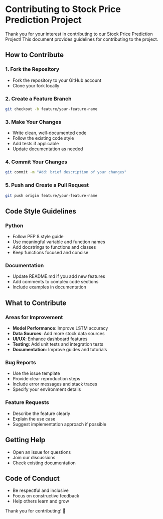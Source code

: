 # Contributing to Stock Price Prediction Project

Thank you for your interest in contributing to our Stock Price Prediction Project! This document provides guidelines for contributing to the project.

## How to Contribute

### 1. Fork the Repository
- Fork the repository to your GitHub account
- Clone your fork locally

### 2. Create a Feature Branch
```bash
git checkout -b feature/your-feature-name
```

### 3. Make Your Changes
- Write clean, well-documented code
- Follow the existing code style
- Add tests if applicable
- Update documentation as needed

### 4. Commit Your Changes
```bash
git commit -m "Add: brief description of your changes"
```

### 5. Push and Create a Pull Request
```bash
git push origin feature/your-feature-name
```

## Code Style Guidelines

### Python
- Follow PEP 8 style guide
- Use meaningful variable and function names
- Add docstrings to functions and classes
- Keep functions focused and concise

### Documentation
- Update README.md if you add new features
- Add comments to complex code sections
- Include examples in documentation

## What to Contribute

### Areas for Improvement
- **Model Performance**: Improve LSTM accuracy
- **Data Sources**: Add more stock data sources
- **UI/UX**: Enhance dashboard features
- **Testing**: Add unit tests and integration tests
- **Documentation**: Improve guides and tutorials

### Bug Reports
- Use the issue template
- Provide clear reproduction steps
- Include error messages and stack traces
- Specify your environment details

### Feature Requests
- Describe the feature clearly
- Explain the use case
- Suggest implementation approach if possible

## Getting Help

- Open an issue for questions
- Join our discussions
- Check existing documentation

## Code of Conduct

- Be respectful and inclusive
- Focus on constructive feedback
- Help others learn and grow

Thank you for contributing! 🚀
